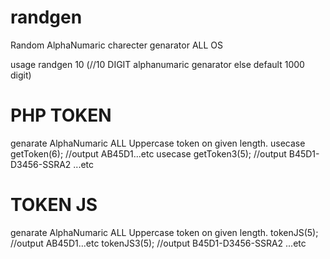 # randgen
Random AlphaNumaric charecter genarator ALL OS


usage randgen 10 (//10 DIGIT alphanumaric genarator else default 1000 digit)


# PHP TOKEN
  genarate AlphaNumaric ALL Uppercase token on given length.
  usecase getToken(6); //output AB45D1...etc
   usecase getToken3(5); //output B45D1-D3456-SSRA2 ...etc

# TOKEN JS
  genarate AlphaNumaric ALL Uppercase token on given length.
 tokenJS(5); //output AB45D1...etc
   tokenJS3(5); //output B45D1-D3456-SSRA2 ...etc
